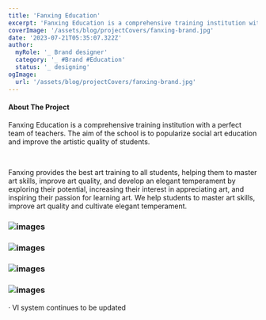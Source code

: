 ```yaml
---
title: 'Fanxing Education'
excerpt: 'Fanxing Education is a comprehensive training institution with a perfect team of teachers. The aim of the school is to popularize social art education and improve the artistic quality of students.'
coverImage: '/assets/blog/projectCovers/fanxing-brand.jpg'
date: '2023-07-21T05:35:07.322Z'
author:
  myRole: '_ Brand designer'
  category: '_ #Brand #Education'
  status: '_ designing'
ogImage:
  url: '/assets/blog/projectCovers/fanxing-brand.jpg'
---
```


#### About The Project
Fanxing Education is a comprehensive training institution with a perfect team of teachers. The aim of the school is to popularize social art education and improve the artistic quality of students.

&nbsp;

Fanxing provides the best art training to all students, helping them to master art skills, improve art quality, and develop an elegant temperament by exploring their potential, increasing their interest in appreciating art, and inspiring their passion for learning art.
We help students to master art skills, improve art quality and cultivate elegant temperament.

### ![images](/assets/fanxing/fanxing-1.jpg "Fanxing Education")
### ![images](/assets/fanxing/fanxing-2.jpg "Fanxing Education")
### ![images](/assets/fanxing/fanxing-3.jpg "Fanxing Education")
### ![images](/assets/fanxing/fanxing-4.jpg "Fanxing Education")
· VI system continues to be updated